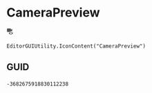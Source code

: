 # CameraPreview
![](/img/CameraPreview.png)

``` CSharp
EditorGUIUtility.IconContent("CameraPreview")
```
## GUID
```
-3682675918830112238
```
